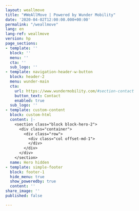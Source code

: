 ```yaml
---
layout: weallmove
title: "#WeAllMove | Powered by Wunder Mobility"
date: '2020-04-02T12:00:00.000+00:00'
permalink: "/weallmove"
lang: en
lang-ref: weallmove
version: hp
page_sections:
- template: ''
  block: ''
  menu: ''
  cta: ''
  sub_logo: ''
- template: navigation-header-w-button
  block: header-2
  menu: wunder-main
  cta:
    url: https://www.wundermobility.com/#section-contact
    button_text: Contact
    enabled: true
  sub_logo: ''
- template: custom-content
  block: custom-html
  content: |-
    <section class="block block-hero-2">
      <div class="container">
        <div class="row">
          <div class="col offset-md-1">
          </div>
        </div>
      </div>
    </section>
  name: Hero hidden
- template: simple-footer
  block: footer-1
  hide_menu: true
  show_poweredby: true
  content: ''
share_image: ''
published: false

---
```

